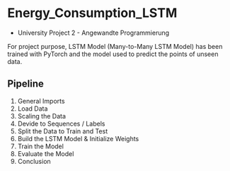 # Energy_Consumption_LSTM
  - University Project 2 - Angewandte Programmierung

For project purpose, LSTM Model (Many-to-Many LSTM Model) has been trained with PyTorch and the model used to predict the points of unseen data. 

## Pipeline

1. General Imports
2. Load Data
3. Scaling the Data
4. Devide to Sequences / Labels
5. Split the Data to Train and Test
6. Build the LSTM Model & Initialize Weights
7. Train the Model
8. Evaluate the Model
9. Conclusion
